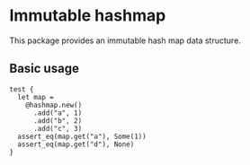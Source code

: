 # Immutable hashmap

This package provides an immutable hash map data structure.

## Basic usage

```mbt
test {
  let map = 
    @hashmap.new()
      .add("a", 1)
      .add("b", 2)
      .add("c", 3)
  assert_eq(map.get("a"), Some(1))
  assert_eq(map.get("d"), None)
}
```
